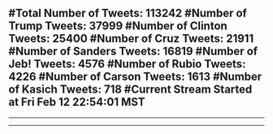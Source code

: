#Total Number of Tweets: 113242 
#Number of Trump Tweets: 37999
#Number of Clinton Tweets: 25400
#Number of Cruz Tweets: 21911
#Number of Sanders Tweets: 16819
#Number of Jeb! Tweets: 4576
#Number of Rubio Tweets: 4226
#Number of Carson Tweets: 1613
#Number of Kasich Tweets: 718
#Current Stream Started at Fri Feb 12 22:54:01 MST
---
---
---
